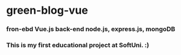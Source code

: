 # green-blog-vue
### fron-ebd Vue.js back-end node.js, express.js, mongoDB

### This is my first educational project at SoftUni. :)
